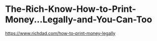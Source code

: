 # The-Rich-Know-How-to-Print-Money...Legally-and-You-Can-Too
https://www.richdad.com/how-to-print-money-legally
